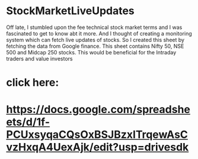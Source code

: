 # StockMarketLiveUpdates
Off late, I stumbled upon the fee technical stock market terms and I was fascinated to get to know abt it more. And I thought of creating a monitoring system which can fetch live updates of stocks. So I created this sheet by fetching the data from Google finance. This sheet contains Nifty 50, NSE 500 and Midcap 250 stocks. This would be beneficial for the Intraday traders and value investors

# click here:
# https://docs.google.com/spreadsheets/d/1f-PCUxsyqaCQsOxBSJBzxITrqewAsCvzHxqA4UexAjk/edit?usp=drivesdk
